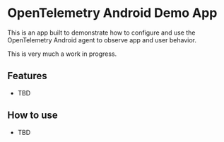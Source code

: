 
# OpenTelemetry Android Demo App

This is an app built to demonstrate how to configure and use the OpenTelemetry Android agent
to observe app and user behavior.

This is very much a work in progress.

## Features

* TBD


## How to use

* TBD
